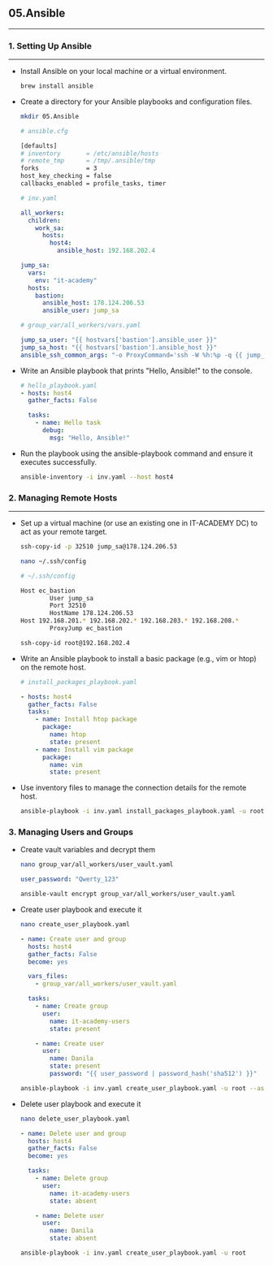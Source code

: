 ## 05.Ansible

---

### 1. Setting Up Ansible

---

- Install Ansible on your local machine or a virtual environment.
    ```bash
    brew install ansible
    ```

- Create a directory for your Ansible playbooks and configuration files.

    ```bash
    mkdir 05.Ansible
    ```

    ```bash
    # ansible.cfg
  
    [defaults]
    # inventory       = /etc/ansible/hosts
    # remote_tmp      = /tmp/.ansible/tmp
    forks             = 3
    host_key_checking = false
    callbacks_enabled = profile_tasks, timer
    ```
  
    ```yaml
    # inv.yaml

    all_workers:
      children:
        work_sa:
          hosts:
            host4:
              ansible_host: 192.168.202.4
    
    jump_sa:
      vars:
        env: "it-academy"
      hosts:
        bastion:
          ansible_host: 178.124.206.53
          ansible_user: jump_sa
    ```

    ```yaml
    # group_var/all_workers/vars.yaml

    jump_sa_user: "{{ hostvars['bastion'].ansible_user }}"
    jump_sa_host: "{{ hostvars['bastion'].ansible_host }}"
    ansible_ssh_common_args: "-o ProxyCommand='ssh -W %h:%p -q {{ jump_sa_user }}@{{ jump_sa_host }} -p 32510'"
    ```
  
- Write an Ansible playbook that prints "Hello, Ansible!" to the console.

    ```yaml
    # hello_playbook.yaml
    - hosts: host4
      gather_facts: False
    
      tasks:
        - name: Hello task
          debug:
            msg: "Hello, Ansible!"
    ```

- Run the playbook using the ansible-playbook command and ensure it executes successfully.    

    ```bash
    ansible-inventory -i inv.yaml --host host4
    ```

### 2. Managing Remote Hosts

---

- Set up a virtual machine (or use an existing one in IT-ACADEMY DC) to act as your remote target.
    ```bash
    ssh-copy-id -p 32510 jump_sa@178.124.206.53
    ```

    ```bash
    nano ~/.ssh/config
    ```
    
    ```bash
    # ~/.ssh/config
    
    Host ec_bastion
            User jump_sa
            Port 32510
            HostName 178.124.206.53
    Host 192.168.201.* 192.168.202.* 192.168.203.* 192.168.208.*
            ProxyJump ec_bastion
    ```
  
    ```bash
    ssh-copy-id root@192.168.202.4
    ```
  
- Write an Ansible playbook to install a basic package (e.g., vim or htop) on the remote host.

    ```yaml
    # install_packages_playbook.yaml
  
    - hosts: host4
      gather_facts: False
      tasks:
        - name: Install htop package
          package:
            name: htop
            state: present
        - name: Install vim package
          package:
            name: vim
            state: present
    ```

- Use inventory files to manage the connection details for the remote host.

    ```bash
    ansible-playbook -i inv.yaml install_packages_playbook.yaml -u root
    ```

### 3. Managing Users and Groups

- Create vault variables and decrypt them
    ```bash
    nano group_var/all_workers/user_vault.yaml
    ```
    
    ```yaml
    user_password: "Qwerty_123"
    ```
    
    ```bash
    ansible-vault encrypt group_var/all_workers/user_vault.yaml 
    ```

- Create user playbook and execute it

    ```bash
    nano create_user_playbook.yaml
    ```
    
    ```yaml
    - name: Create user and group
      hosts: host4
      gather_facts: False
      become: yes
    
      vars_files:
        - group_var/all_workers/user_vault.yaml
    
      tasks:
        - name: Create group
          user:
            name: it-academy-users
            state: present
    
        - name: Create user
          user:
            name: Danila
            state: present
            password: "{{ user_password | password_hash('sha512') }}"
    ```
    
    ```bash
    ansible-playbook -i inv.yaml create_user_playbook.yaml -u root --ask-vault-pass
    ```

- Delete user playbook and execute it

    ```bash
    nano delete_user_playbook.yaml
    ```
    
    ```yaml
    - name: Delete user and group
      hosts: host4
      gather_facts: False
      become: yes
    
      tasks:
        - name: Delete group
          user:
            name: it-academy-users
            state: absent
    
        - name: Delete user
          user:
            name: Danila
            state: absent
    ```
    
    ```bash
    ansible-playbook -i inv.yaml create_user_playbook.yaml -u root
    ```

